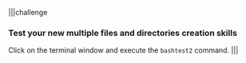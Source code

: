|||challenge
### Test your new multiple files and directories creation skills
Click on the terminal window and execute the `bashtest2` command.
|||